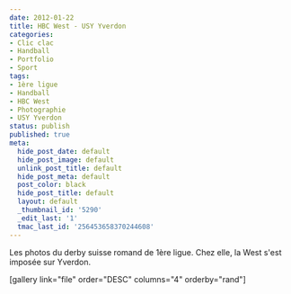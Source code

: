 ```yaml
---
date: 2012-01-22
title: HBC West - USY Yverdon
categories:
- Clic clac
- Handball
- Portfolio
- Sport
tags:
- 1ère ligue
- Handball
- HBC West
- Photographie
- USY Yverdon
status: publish
published: true
meta:
  hide_post_date: default
  hide_post_image: default
  unlink_post_title: default
  hide_post_meta: default
  post_color: black
  hide_post_title: default
  layout: default
  _thumbnail_id: '5290'
  _edit_last: '1'
  tmac_last_id: '256453658370244608'
---
```

Les photos du derby suisse romand de 1ère ligue. Chez elle, la West s'est imposée sur Yverdon.

<!--more-->

[gallery link="file" order="DESC" columns="4" orderby="rand"]

